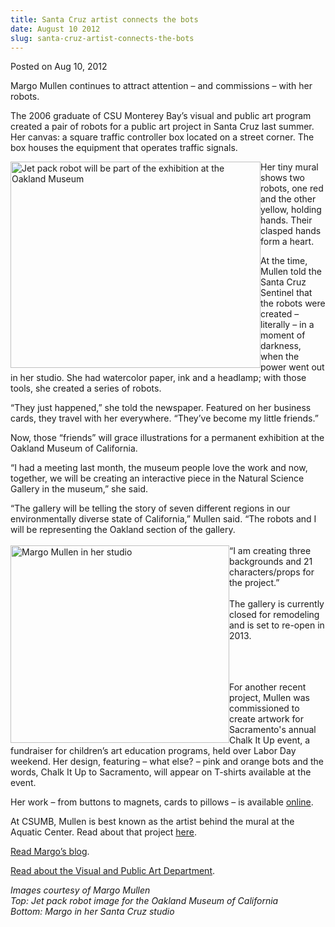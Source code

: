 ```yaml
---
title: Santa Cruz artist connects the bots
date: August 10 2012
slug: santa-cruz-artist-connects-the-bots
---
```


 



<span class="date">Posted on Aug 10, 2012    </span>
<p>Margo Mullen continues to attract attention &#x2013; and commissions &#x2013;
with her robots.</p>
<p>The 2006 graduate of CSU Monterey Bay&#x2019;s visual and public art
program created a pair of robots for a public art project in Santa
Cruz last summer. Her canvas: a square traffic controller box
located on a street corner. The box houses the equipment that
operates traffic signals.</p>
<p><img alt="Jet pack robot will be part of the exhibition at the Oakland Museum" src="https://news.csumb.edu/sites/default/files/65/attachments/news/images/jetpack_robot.small__0.jpg" style="float:left; width:400px; height:330px">Her tiny mural
shows two robots, one red and the other yellow, holding hands.
Their clasped hands form a heart.</img></p>
<p>At the time, Mullen told the Santa Cruz Sentinel that the robots
were created &#x2013; literally &#x2013; in a moment of darkness, when the power
went out in her studio. She had watercolor paper, ink and a
headlamp; with those tools, she created a series of robots.</p>
<p>&#x201C;They just happened,&#x201D; she told the newspaper. Featured on her
business cards, they travel with her everywhere. &#x201C;They&#x2019;ve become my
little friends.&#x201D;</p>
<p>Now, those &#x201C;friends&#x201D; will grace illustrations for a permanent
exhibition at the Oakland Museum of California.</p>
<p>&#x201C;I had a meeting last month, the museum people love the work and
now, together, we will be creating an interactive piece in the
Natural Science Gallery in the museum,&#x201D; she said.</p>
<p>&#x201C;The gallery will be telling the story of seven different
regions in our environmentally diverse state of California,&#x201D; Mullen
said. &#x201C;The robots and I will be representing the Oakland section of
the gallery.<br>
<br>
<img alt="Margo Mullen in her studio" src="https://news.csumb.edu/sites/default/files/65/attachments/news/images/margo.small__0.jpg" style="float:left; width:350px; height:316px">&#x201C;I am creating
three backgrounds and 21 characters/props for the project.&#x201D;<br>
<br>
The gallery is currently closed for remodeling and is set to
re-open in 2013.</br></br></img></br></br></p>
<p>For another recent project, Mullen was commissioned to create
artwork for Sacramento&apos;s annual Chalk It Up event, a fundraiser for
children&#x2019;s art education programs, held over Labor Day weekend. Her
design, featuring &#x2013; what else? &#x2013; pink and orange bots and the
words, Chalk It Up to Sacramento, will appear on T-shirts available
at the event.</p>
<p>Her work &#x2013; from buttons to magnets, cards to pillows &#x2013; is
available&#xA0;<a href="https://www.etsy.com/shop/studiomargo" rel="nofollow">online</a>.&#xA0;</p>
<p>At CSUMB, Mullen is best known as the artist behind the mural at
the Aquatic Center. Read about that project <a href="https://success.csumb.edu/margo-mullen" rel="nofollow">here</a>.&#xA0;</p>
<p><a href="https://studiomargo.blogspot.com/" rel="nofollow">Read
Margo&#x2019;s blog</a>.</p>
<p><a href="https://vpa.csumb.edu/" rel="nofollow">Read about the
Visual and Public Art Department</a>.</p>
<p class="small"><em>Images courtesy of Margo Mullen<br>
Top: Jet pack robot image for the Oakland Museum of
California<br>
Bottom: Margo in her Santa Cruz studio</br></br></em><br>
&#xA0;</br></p>





```
